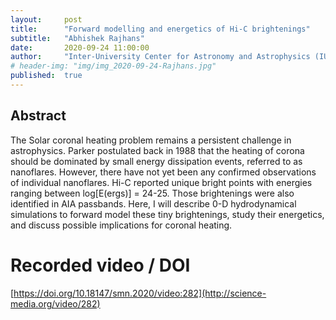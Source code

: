 ```yaml
---
layout:     post
title:      "Forward modelling and energetics of Hi-C brightenings"
subtitle:   "Abhishek Rajhans"
date:       2020-09-24 11:00:00
author:     "Inter-University Center for Astronomy and Astrophysics (IUCAA), Pune, India"
# header-img: "img/img_2020-09-24-Rajhans.jpg"
published:  true
---
```


## Abstract
The Solar coronal heating problem remains a persistent challenge in astrophysics. Parker postulated back in 1988 that the heating of corona should be dominated by small energy dissipation events, referred to as nanoflares. However, there have not yet been any confirmed observations of individual nanoflares. Hi-C reported unique bright points with energies ranging between log[E(ergs)] = 24-25. Those brightenings were also identified in AIA passbands. Here, I will describe 0-D hydrodynamical simulations to forward model these tiny brightenings, study their energetics, and discuss possible implications for coronal heating.

# Recorded video / DOI
[https://doi.org/10.18147/smn.2020/video:282](http://science-media.org/video/282)
